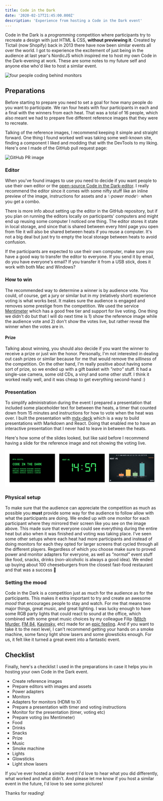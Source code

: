 ```yaml
---
title: Code in the Dark
date: '2020-02-17T21:45:00.000Z'
description: 'Experience from hosting a Code in the Dark event'
---
```


Code in the Dark is a _programming_ competition where participants try to recreate a design with just HTML & CSS, **without previewing it**. Created by Tictail (now Shopify) back in 2013 there have now been similar events all over the world. I got to experience the excitement of just being in the audience at last year's NordicJS which inspired me to host my own Code in the Dark-evening at work. These are some notes to my future self and anyone else who'd like to host a similar event.

![four people coding behind monitors](./codeinthedark.png)

## Preparations

Before starting to prepare you need to set a goal for how many people do you want to participate. We ran four heats with four participants in each and a final with the winners from each heat. That was a total of 16 people, which also meant we had to prepare five different reference images that they were to recreate.

Talking of the reference images, I recommend keeping it simple and straight forward. One thing I found worked well was taking some well-known site, finding a component I liked and modding that with the DevTools to my liking. Here's one I made of the GitHub pull request page:

![GitHub PR image](./page.png)

### Editor

When you've found images to use you need to decide if you want people to use their own editor or the [open-source Code in the Dark-editor](https://github.com/codeinthedark/editor). I really recommend the editor since it comes with some nifty stuff like an inline preview of the image, instructions for assets and a ✨*power mode*✨ when you get a combo.

There is more info about setting up the editor in the GitHub repository, but if you plan on running the editors locally on participants' computers and might end up reusing some computer I noticed one thing. The editor stores it state in local storage, and since that is shared between every html page you open from file it will also be shared between heats if you reuse a computer. It's not a big deal but just try to empty the local storage between heats to avoid confusion.

If the participants are expected to use their own computer, make sure you have a good way to transfer the editor to everyone. If you send it by email, do you have everyone's email? If you transfer it from a USB stick, does it work with both Mac and Windows?

### How to win

The recommended way to determine a winner is by audience vote. You could, of course, get a jury or similar but in my (relatively short) experience voting is what works best. It makes sure the audience is engaged and removes some prestige from the competition. We used the service [Mentimeter](https://www.mentimeter.com/) which has a good free tier and support for live voting. One thing we didn't do but that I will do next time is 1) show the reference image while the audience vote and 2) don't show the votes live, but rather reveal the winner when the votes are in.

#### Prize

Talking about winning, you should also decide if you want the winner to receive a prize or just win the honor. Personally, I'm not interested in dealing out cash prizes or similar because for me that would remove the _silliness_ of the competition. On the other hand, I'm really positive about having some sort of prize, so we ended up with a gift basket with _"retro"_ stuff. It had a single-use camera, some old CDs, a vinyl and some other stuff. I think it worked really well, and it was cheap to get everything second-hand :)

### Presentation

To simplify administration during the event I prepared a presentation that included some placeholder text for between the heats, a timer that counted down from 15 minutes and instructions for how to vote when the heat was over. I built the presentation with [mdx-deck](https://github.com/jxnblk/mdx-deck) which is a way to build presentations with Markdown and React. Doing that enabled me to have an interactive presentation that I never had to leave in between the heats.

Here's how some of the slides looked, but like said before I recommend having a slide for the reference image and not showing the voting live.

![slides from presentation](./presentation.png)

### Physical setup

To make sure that the audience can appreciate the competition as much as possible you **must** provide some way for the audience to follow allow with what the participants are doing. We ended up with one monitor for each participant where they mirrored their screen like you see on the image above. This made sure that everyone could see everything during the entire heat but also when it was finished and voting was taking place. I've seen some other setups where each heat had more participants and instead of doing monitors for each they opted for larger screens that cycled through all the different players. Regardless of which you choose make sure to proved power and monitor adapters for everyone, as well as _"normal"_ event stuff like food, snacks, drinks (non-alcoholic is always a good idea). We ended up buying about 100 cheeseburgers from the closest fast-food restaurant and that was a success 🎉

### Setting the mood

Code in the Dark is a competition just as much for the audience as for the participants. This makes it extra important to try and create an awesome _mood_ that encourages people to stay and watch. For me that means two major things, great music, and great lighting. I was lucky enough to have some RGB party lights that could react to sound at the office, which combined with some great music choices by my colleague Filip ([Mitch Murder](https://open.spotify.com/artist/7eOzCiTklgHxfpf6Mb3D2e?si=ZrwMCOX5SAqlaoeIJuKUMw), [FM 84](https://open.spotify.com/artist/1xvEo98zythSrgN69GQevk?si=Zv2bKdJ6SmKU5YSKQchd2A), [Kavinsky](https://open.spotify.com/artist/0UF7XLthtbSF2Eur7559oV?si=cD55U4iNTTWWeYh_HoB9rQ), etc) made for an [epic feeling](https://www.youtube.com/watch?v=fQGbXmkSArs). And if you want to take it to the next level, I can't recommend getting your hands on a smoke machine, some fancy light show lasers and some glowsticks enough. For us, it felt like it turned a great event into a fantastic event.

## Checklist

Finally, here's a checklist I used in the preparations in case it helps you in hosting your own Code in the Dark event.

- Create reference images
- Prepare editors with images and assets
- Power adapters
- Monitors
- Adapters for monitors (HDMI to X)
- Prepare a presentation with timer and voting instructions
- Monitor for the presentation (timer, voting etc)
- Prepare voting (ex Mentimeter)
- Food
- Drinks
- Snacks
- Prize
- Music
- Smoke machine
- Lights
- Glowsticks
- Light show lasers

If you've ever hosted a similar event I'd love to hear what you did differently, what worked and what didn't.
And please let me know if you host a similar event in the future, I'd love to see some pictures!

Thanks for reading!
